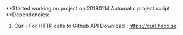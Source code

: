 **Started working on project on 20190114 Automatic project script 
**Dependencies:
1. Curl : For HTTP calls to Github API Download : https://curl.haxx.se
